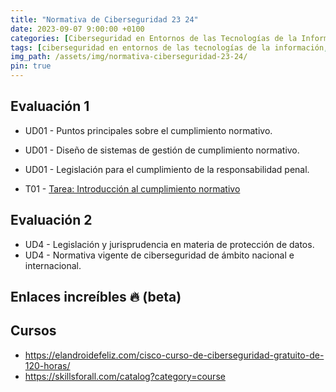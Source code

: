 ```yaml
---
title: "Normativa de Ciberseguridad 23 24"
date: 2023-09-07 9:00:00 +0100
categories: [Ciberseguridad en Entornos de las Tecnologías de la Información, Normativa de Ciberseguridad]
tags: [ciberseguridad en entornos de las tecnologías de la información, normativa de ciberseguridad]
img_path: /assets/img/normativa-ciberseguridad-23-24/
pin: true
---
```


## Evaluación 1

- UD01 - Puntos principales sobre el cumplimiento normativo.
- UD01 - Diseño de sistemas de gestión de cumplimiento normativo.
- UD01 - Legislación para el cumplimiento de la responsabilidad penal.

- T01 - [Tarea: Introducción al cumplimiento normativo](/posts/tarea-introduccion-cumplimiento-normativo)

## Evaluación 2

- UD4 - Legislación y jurisprudencia en materia de protección de datos.
- UD4 - Normativa vigente de ciberseguridad de ámbito nacional e internacional.

## Enlaces increíbles 🔥 (beta)

## Cursos

- <https://elandroidefeliz.com/cisco-curso-de-ciberseguridad-gratuito-de-120-horas/>
- <https://skillsforall.com/catalog?category=course>
